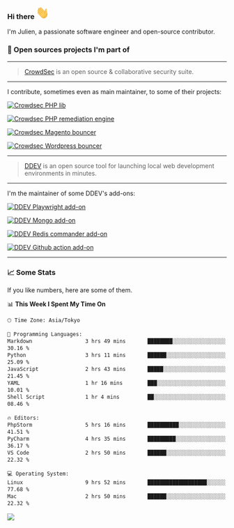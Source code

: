 ### Hi there <img src="./assets/wave.gif" width="30px" height="30px" />

I'm Julien, a passionate software engineer and open-source contributor. 


### 🔧 Open sources projects I'm part of

---

> [CrowdSec](https://www.crowdsec.net/) is an open source & collaborative security suite. 

---

I contribute, sometimes even as main maintainer, to some of their projects:



[![Crowdsec PHP lib](https://github-readme-stats.vercel.app/api/pin/?username=crowdsecurity&repo=php-cs-bouncer&theme=github_dark_dimmed 'crowdsec php lib')](https://github.com/crowdsecurity/php-cs-bouncer)

[![Crowdsec PHP remediation engine](https://github-readme-stats.vercel.app/api/pin/?username=crowdsecurity&repo=php-remediation-engine&theme=github_dark_dimmed 'crowdsec php-remediation-engine')](https://github.com/crowdsecurity/php-remediation-engine)


[![Crowdsec Magento bouncer](https://github-readme-stats.vercel.app/api/pin/?username=crowdsecurity&repo=cs-magento-bouncer&theme=github_dark_dimmed 'crowdsec cs-magento-bouncer')](https://github.com/crowdsecurity/cs-magento-bouncer)

[![Crowdsec Wordpress bouncer](https://github-readme-stats.vercel.app/api/pin/?username=crowdsecurity&repo=cs-wordpress-bouncer&theme=github_dark_dimmed 'crowdsec cs-wordpress-bouncer')](https://github.com/crowdsecurity/cs-wordpress-bouncer)



---


> [DDEV](https://ddev.readthedocs.io/en/stable/) is an open source tool for launching local web development 
> environments in minutes.

---

I'm the maintainer of some DDEV's add-ons:



[![DDEV Playwright add-on](https://github-readme-stats.vercel.app/api/pin/?username=julienloizelet&repo=ddev-playwright&theme=github_dark_dimmed 'ddev playwright')](https://github.com/julienloizelet/ddev-playwright)

[![DDEV Mongo add-on](https://github-readme-stats.vercel.app/api/pin/?username=ddev&repo=ddev-mongo&theme=github_dark_dimmed 'ddev mongo')](https://github.com/ddev/ddev-mongo)


[![DDEV Redis commander add-on](https://github-readme-stats.vercel.app/api/pin/?username=ddev&repo=ddev-redis-commander&theme=github_dark_dimmed 'ddev redis commander')](https://github.com/ddev/ddev-redis-commander)

[![DDEV Github action add-on](https://github-readme-stats.vercel.app/api/pin/?username=ddev&repo=github-action-add-on-test&theme=github_dark_dimmed 'ddev github action')](https://github.com/ddev/github-action-add-on-test)

---

### 📈 Some Stats

If you like numbers, here are some of them.

<!--START_SECTION:waka-->
📊 **This Week I Spent My Time On** 

```text
🕑︎ Time Zone: Asia/Tokyo

💬 Programming Languages: 
Markdown                 3 hrs 49 mins       ████████░░░░░░░░░░░░░░░░░   30.16 % 
Python                   3 hrs 11 mins       ██████░░░░░░░░░░░░░░░░░░░   25.09 % 
JavaScript               2 hrs 43 mins       █████░░░░░░░░░░░░░░░░░░░░   21.45 % 
YAML                     1 hr 16 mins        ███░░░░░░░░░░░░░░░░░░░░░░   10.01 % 
Shell Script             1 hr 4 mins         ██░░░░░░░░░░░░░░░░░░░░░░░   08.46 % 

🔥 Editors: 
PhpStorm                 5 hrs 16 mins       ██████████░░░░░░░░░░░░░░░   41.51 % 
PyCharm                  4 hrs 35 mins       █████████░░░░░░░░░░░░░░░░   36.17 % 
VS Code                  2 hrs 50 mins       ██████░░░░░░░░░░░░░░░░░░░   22.32 % 

💻 Operating System: 
Linux                    9 hrs 52 mins       ███████████████████░░░░░░   77.68 % 
Mac                      2 hrs 50 mins       ██████░░░░░░░░░░░░░░░░░░░   22.32 % 
```


<!--END_SECTION:waka-->

<a href="https://wakatime.com/@okaeli">
  <img align="center" src="https://github-readme-stats-julien-loizelets-projects.vercel.app/api/wakatime?username=okaeli&theme=github_dark_dimmed" />
</a>
